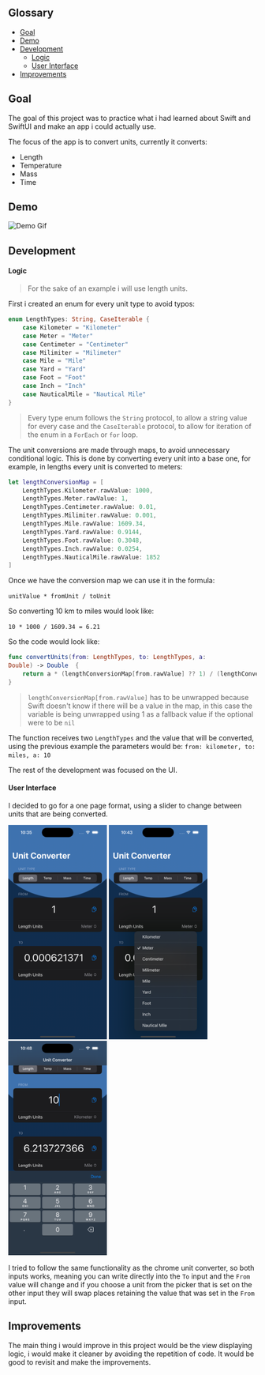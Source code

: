 ## Glossary

- [Goal](#goal-)
- [Demo](#demo-)
- [Development](#development-)
	- [Logic](#logic-)
	- [User Interface](#user-interface-)
- [Improvements](#improvements-)

## Goal <a name="Goal"></a>

The goal of this project was to practice what i had learned about Swift and SwiftUI and make an app i could actually use. 

The focus of the app is to convert units, currently it converts:

- Length
- Temperature
- Mass
- Time

## Demo <a name="Demo"></a>

<img src="Images/Simulator-Screen-Recording-iPhone-14-Pro-2023-07-25-at-23.05.49.gif" alt="Demo Gif" style="width:200px;"/>

## Development <a name="Development"></a>

#### Logic <a name="Logic"></a>

> For the sake of an example i will use length units. 

First i created an enum for every unit type to avoid typos:

```Swift
enum LengthTypes: String, CaseIterable {
    case Kilometer = "Kilometer"
    case Meter = "Meter"
    case Centimeter = "Centimeter"
    case Milimiter = "Milimeter"
    case Mile = "Mile"
    case Yard = "Yard"
    case Foot = "Foot"
    case Inch = "Inch"
    case NauticalMile = "Nautical Mile"
}
```

> Every type enum follows the `String` protocol, to allow a string value for every case and the `CaseIterable` protocol, to allow for iteration of the enum in a `ForEach` or `for` loop.

The unit conversions are made through maps, to avoid unnecessary conditional logic. This is done by converting every unit into a base one, for example, in lengths every unit is converted to meters:

```Swift
let lengthConversionMap = [
	LengthTypes.Kilometer.rawValue: 1000,
	LengthTypes.Meter.rawValue: 1,
	LengthTypes.Centimeter.rawValue: 0.01,
	LengthTypes.Milimiter.rawValue: 0.001,
	LengthTypes.Mile.rawValue: 1609.34,
	LengthTypes.Yard.rawValue: 0.9144,
	LengthTypes.Foot.rawValue: 0.3048,
	LengthTypes.Inch.rawValue: 0.0254,
	LengthTypes.NauticalMile.rawValue: 1852
]
```

Once we have the conversion map we can use it in the formula:

`unitValue * fromUnit / toUnit`

So converting 10 km to miles would look like:

`10 * 1000 / 1609.34 = 6.21`

So the code would look like:

```Swift
func convertUnits(from: LengthTypes, to: LengthTypes, a:
Double) -> Double  {
    return a * (lengthConversionMap[from.rawValue] ?? 1) / (lengthConversionMap[to.rawValue] ?? 1)
}
```

> `lengthConversionMap[from.rawValue]` has to be unwrapped because Swift doesn't know if there will be a value in the map, in this case the variable is being unwrapped using 1 as a fallback value if the optional were to be `nil`

The function receives two `LengthTypes` and the value that will be converted, using the previous example the parameters would be: 
`from: kilometer, to: miles, a: 10` 

The rest of the development was focused on the UI.


#### User Interface <a name="UI"></a>

I decided to go for a one page format, using a slider to change between units that are being converted.

<img src="Images/Simulator Screenshot - iPhone 14 Pro - 2023-07-25 at 22.35.44.png" alt="Image 1" style="width:200px;"/>   <img src="Images/Simulator Screenshot - iPhone 14 Pro - 2023-07-25 at 22.43.40.png" alt="Image 2" style="width:200px;"/>   <img src="Images/Simulator Screenshot - iPhone 14 Pro - 2023-07-25 at 22.48.36.png " alt="Image 2" style="width:200px;"/>

I tried to follow the same functionality as the chrome unit converter, so both inputs works, meaning you can write directly into the `To` input and the `From` value will change and if you choose a unit from the picker that is set on the other input they will swap places retaining the value that was set in the `From` input.

## Improvements <a name="Improvements"></a>

The main thing i would improve in this project would be the view displaying logic, i would make it cleaner by avoiding the repetition of code. It would be good to revisit and make the improvements.
